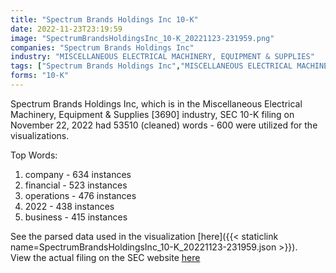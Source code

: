 ```yaml
---
title: "Spectrum Brands Holdings Inc 10-K"
date: 2022-11-23T23:19:59
image: "SpectrumBrandsHoldingsInc_10-K_20221123-231959.png"
companies: "Spectrum Brands Holdings Inc"
industry: "MISCELLANEOUS ELECTRICAL MACHINERY, EQUIPMENT & SUPPLIES"
tags: ["Spectrum Brands Holdings Inc","MISCELLANEOUS ELECTRICAL MACHINERY, EQUIPMENT & SUPPLIES","11-22-2022","10-K"]
forms: "10-K"
---
```

Spectrum Brands Holdings Inc, which is in the Miscellaneous Electrical Machinery, Equipment & Supplies [3690] industry, SEC 10-K filing on November 22, 2022 had 53510 (cleaned) words - 600 were utilized for the visualizations.

Top Words:
1. company - 634 instances
2. financial - 523 instances
3. operations - 476 instances
4. 2022 - 438 instances
5. business - 415 instances


See the parsed data used in the visualization [here]({{< staticlink name=SpectrumBrandsHoldingsInc_10-K_20221123-231959.json >}}).  
View the actual filing on the SEC website [here](https://www.sec.gov/Archives/edgar/data/109177/0000109177-22-000034.txt)